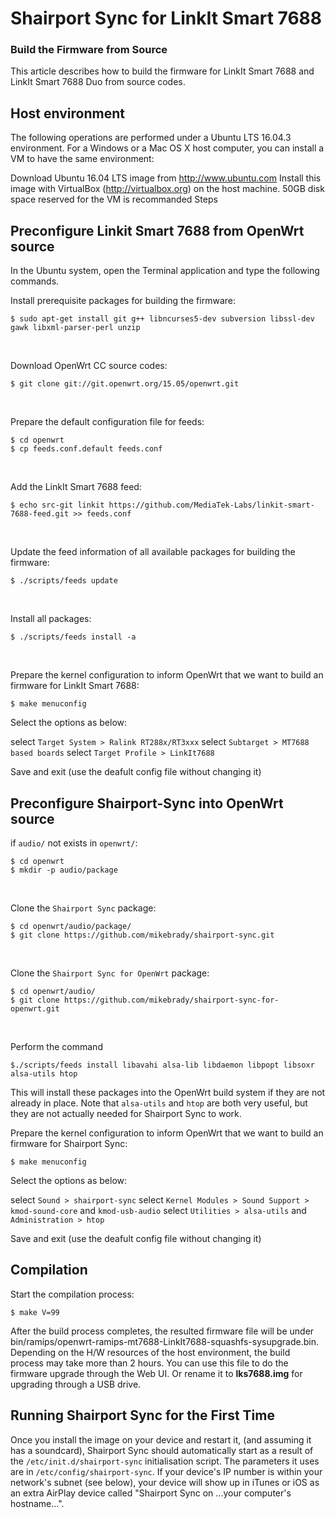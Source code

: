 # Shairport Sync for LinkIt Smart 7688

### Build the Firmware from Source
This article describes how to build the firmware for LinkIt Smart 7688 and LinkIt Smart 7688 Duo from source codes.
<br />

## Host environment
The following operations are performed under a Ubuntu LTS 16.04.3 environment. For a Windows or a Mac OS X host computer, you can install a VM to have the same environment:

Download Ubuntu 16.04 LTS image from http://www.ubuntu.com
Install this image with VirtualBox (http://virtualbox.org) on the host machine. 50GB disk space reserved for the VM is recommanded
Steps
<br />

## Preconfigure Linkit Smart 7688 from OpenWrt source
In the Ubuntu system, open the Terminal application and type the following commands.
<br />

Install prerequisite packages for building the firmware:
```shell
$ sudo apt-get install git g++ libncurses5-dev subversion libssl-dev gawk libxml-parser-perl unzip 
```
<br />

Download OpenWrt CC source codes:
```shell
$ git clone git://git.openwrt.org/15.05/openwrt.git 
```
<br />

Prepare the default configuration file for feeds:
```shell
$ cd openwrt  
$ cp feeds.conf.default feeds.conf 
```
<br />

Add the LinkIt Smart 7688 feed:
```shell
$ echo src-git linkit https://github.com/MediaTek-Labs/linkit-smart-7688-feed.git >> feeds.conf 
```
<br />

Update the feed information of all available packages for building the firmware:
```shell
$ ./scripts/feeds update 
```
<br />

Install all packages:
```shell
$ ./scripts/feeds install -a 
```
<br />

Prepare the kernel configuration to inform OpenWrt that we want to build an firmware for LinkIt Smart 7688:
```shell
$ make menuconfig 
```

Select the options as below:

select `Target System > Ralink RT288x/RT3xxx`
select `Subtarget > MT7688 based boards`
select `Target Profile > LinkIt7688`

Save and exit (use the deafult config file without changing it)
<br />

## Preconfigure Shairport-Sync into OpenWrt source
if `audio/` not exists in `openwrt/`:
```shell
$ cd openwrt
$ mkdir -p audio/package
```
<br />

Clone the `Shairport Sync` package:
```shell
$ cd openwrt/audio/package/
$ git clone https://github.com/mikebrady/shairport-sync.git
```
<br />

Clone the `Shairport Sync for OpenWrt` package:
```shell
$ cd openwrt/audio/
$ git clone https://github.com/mikebrady/shairport-sync-for-openwrt.git
```
<br />

Perform the command
```shell
$./scripts/feeds install libavahi alsa-lib libdaemon libpopt libsoxr alsa-utils htop
```
This will install these packages into the OpenWrt build system if they are not already in place. Note that `alsa-utils` and `htop` are both very useful, but they are not actually needed for Shairport Sync to work.
<br />

Prepare the kernel configuration to inform OpenWrt that we want to build an firmware for Shairport Sync:
```shell
$ make menuconfig 
```

Select the options as below:

select `Sound > shairport-sync`
select `Kernel Modules > Sound Support > kmod-sound-core` and `kmod-usb-audio`
select `Utilities > alsa-utils` and `Administration > htop`


Save and exit (use the deafult config file without changing it)
<br />

## Compilation
Start the compilation process:
```shell
$ make V=99 
```

After the build process completes, the resulted firmware file will be under bin/ramips/openwrt-ramips-mt7688-LinkIt7688-squashfs-sysupgrade.bin. Depending on the H/W resources of the host environment, the build process may take more than 2 hours.
You can use this file to do the firmware upgrade through the Web UI. Or rename it to **lks7688.img** for upgrading through a USB drive.
<br />

## Running Shairport Sync for the First Time
Once you install the image on your device and restart it, (and assuming it has a soundcard), Shairport Sync should automatically start as a result of the `/etc/init.d/shairport-sync` initialisation script. The parameters it uses are in `/etc/config/shairport-sync`. If your device's IP number is within your network's subnet (see below), your device will show up in iTunes or iOS as an extra AirPlay device called "Shairport Sync on ...your computer's hostname...".

